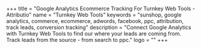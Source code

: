 +++
title = "Google Analytics Ecommerce Tracking For Turnkey Web Tools - Attributio"
name = "Turnkey Web Tools"
keywords = "sunshop, google analytics, commerce, ecommerce, adwords, facebook, ppc, attribution, track leads, conversion tracking"
description = "Connect Google Analytics with Turnkey Web Tools to find our where your leads are coming from. Track leads from the source - from search to ppc."
logo = ""
+++
